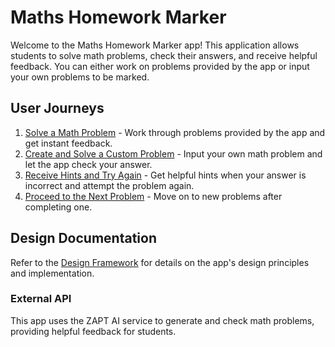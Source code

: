 # Maths Homework Marker

Welcome to the Maths Homework Marker app! This application allows students to solve math problems, check their answers, and receive helpful feedback. You can either work on problems provided by the app or input your own problems to be marked.

## User Journeys

1. [Solve a Math Problem](docs/journeys/solve-math-problem.md) - Work through problems provided by the app and get instant feedback.
2. [Create and Solve a Custom Problem](docs/journeys/create-custom-problem.md) - Input your own math problem and let the app check your answer.
3. [Receive Hints and Try Again](docs/journeys/receive-hints-and-try-again.md) - Get helpful hints when your answer is incorrect and attempt the problem again.
4. [Proceed to the Next Problem](docs/journeys/proceed-to-next-problem.md) - Move on to new problems after completing one.

## Design Documentation

Refer to the [Design Framework](design/README.md) for details on the app's design principles and implementation.

### External API

This app uses the ZAPT AI service to generate and check math problems, providing helpful feedback for students.